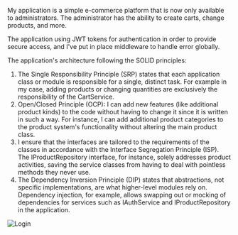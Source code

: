 My application is a simple e-commerce platform that is now only available to administrators. The administrator has the ability to create carts, change products, and more.

The application using JWT tokens for authentication in order to provide secure access, and I've put in place middleware to handle error globally.

The application's architecture following the SOLID principles:
1.	The Single Responsibility Principle (SRP) states that each application class or module is responsible for a single, distinct task. For example in my case, adding products or changing quantities are exclusively the responsibility of the CartService.
2.	Open/Closed Principle (OCP): I can add new features (like additional product kinds) to the code without having to change it since it is written in such a way. For instance, I can add additional product categories to the product system's functionality without altering the main product class.
3.	I ensure that the interfaces are tailored to the requirements of the classes in accordance with the Interface Segregation Principle (ISP). The IProductRepository interface, for instance, solely addresses product activities, saving the service classes from having to deal with pointless methods they never use.
4.	The Dependency Inversion Principle (DIP) states that abstractions, not specific implementations, are what higher-level modules rely on. Dependency injection, for example, allows swapping out or mocking of dependencies for services such as IAuthService and IProductRepository in the application.

![Login](https://github.com/user-attachments/assets/6c10d79b-4c29-440b-a5ca-a31c0dc94a6d)
